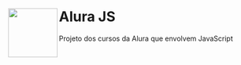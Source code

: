# Alura JS  <img align="left" width="100" height="100" src="[http://www.fillmurray.com/100/100](https://user-images.githubusercontent.com/71740181/190858958-a40396ce-8d29-46d5-80d6-df64cc2136b3.svg)">
Projeto dos cursos da Alura que envolvem JavaScript 
